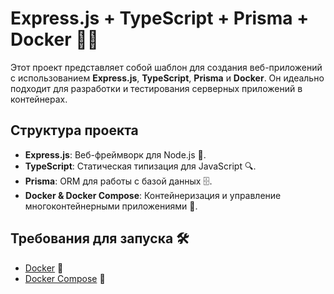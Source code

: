 # Express.js + TypeScript + Prisma + Docker 🐳🚀

Этот проект представляет собой шаблон для создания веб-приложений с использованием **Express.js**, **TypeScript**, **Prisma** и **Docker**. Он идеально подходит для разработки и тестирования серверных приложений в контейнерах.

## Структура проекта

- **Express.js**: Веб-фреймворк для Node.js 🚀.
- **TypeScript**: Статическая типизация для JavaScript 🔍.
- **Prisma**: ORM для работы с базой данных 🗄️.
- **Docker & Docker Compose**: Контейнеризация и управление многоконтейнерными приложениями 🐳.

## Требования для запуска 🛠️

- [Docker](https://www.docker.com/products/docker-desktop) 🐳
- [Docker Compose](https://docs.docker.com/compose/) 🔧


